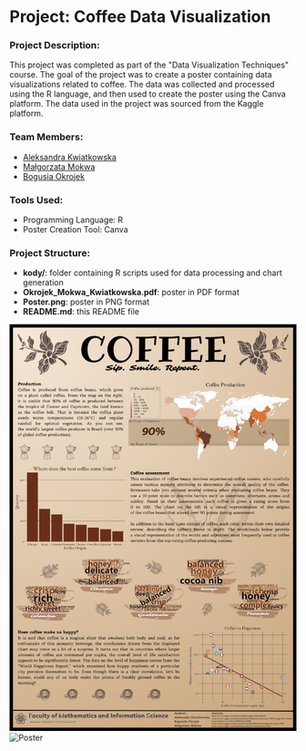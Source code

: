 # Project: Coffee Data Visualization

### Project Description:
This project was completed as part of the "Data Visualization Techniques" course. The goal of the project was to create a poster containing data visualizations related to coffee. The data was collected and processed using the R language, and then used to create the poster using the Canva platform. The data used in the project was sourced from the Kaggle platform.

### Team Members:
- [Aleksandra Kwiatkowska](https://github.com/kwiatkowskaa)
- [Małgorzata Mokwa](https://github.com/malgosiam2)
- [Bogusia Okrojek](https://github.com/szostkawron)

### Tools Used:
- Programming Language: R
- Poster Creation Tool: Canva

### Project Structure:
- **kody/**: folder containing R scripts used for data processing and chart generation
- **Okrojek_Mokwa_Kwiatkowska.pdf**: poster in PDF format
- **Poster.png**: poster in PNG format
- **README.md**: this README file

![Poster](Poster.png)
<img src="images/Poster.png" alt="Poster" width="400" height="300">
